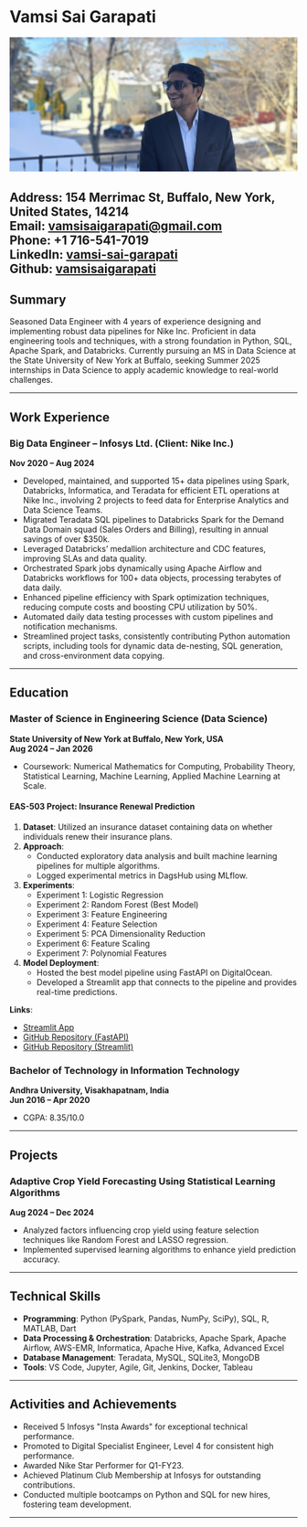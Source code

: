 # Vamsi Sai Garapati

![Sample Image](_static/my_image.JPG)

**Address:** 154 Merrimac St, Buffalo, New York, United States, 14214  
**Email:** [vamsisaigarapati@gmail.com](mailto:vamsisaigarapati@gmail.com)  
**Phone:** +1 716-541-7019  
**LinkedIn:** [vamsi-sai-garapati](https://www.linkedin.com/in/vamsi-sai-garapati/)  
**Github:** [vamsisaigarapati](https://github.com/vamsisaigarapati)  
---

## Summary

Seasoned Data Engineer with 4 years of experience designing and implementing robust data pipelines for Nike Inc. Proficient in data engineering tools and techniques, with a strong foundation in Python, SQL, Apache Spark, and Databricks. Currently pursuing an MS in Data Science at the State University of New York at Buffalo, seeking Summer 2025 internships in Data Science to apply academic knowledge to real-world challenges.

---

## Work Experience

### Big Data Engineer – Infosys Ltd. (Client: Nike Inc.)  
**Nov 2020 – Aug 2024**

- Developed, maintained, and supported 15+ data pipelines using Spark, Databricks, Informatica, and Teradata for efficient ETL operations at Nike Inc., involving 2 projects to feed data for Enterprise Analytics and Data Science Teams.
- Migrated Teradata SQL pipelines to Databricks Spark for the Demand Data Domain squad (Sales Orders and Billing), resulting in annual savings of over $350k.
- Leveraged Databricks’ medallion architecture and CDC features, improving SLAs and data quality.
- Orchestrated Spark jobs dynamically using Apache Airflow and Databricks workflows for 100+ data objects, processing terabytes of data daily.
- Enhanced pipeline efficiency with Spark optimization techniques, reducing compute costs and boosting CPU utilization by 50%.
- Automated daily data testing processes with custom pipelines and notification mechanisms.
- Streamlined project tasks, consistently contributing Python automation scripts, including tools for dynamic data de-nesting, SQL generation, and cross-environment data copying.

---

## Education

### Master of Science in Engineering Science (Data Science)  
**State University of New York at Buffalo, New York, USA**  
**Aug 2024 – Jan 2026**

- Coursework: Numerical Mathematics for Computing, Probability Theory, Statistical Learning, Machine Learning, Applied Machine Learning at Scale.

#### EAS-503 Project: Insurance Renewal Prediction

1. **Dataset**: Utilized an insurance dataset containing data on whether individuals renew their insurance plans.  
2. **Approach**:
   - Conducted exploratory data analysis and built machine learning pipelines for multiple algorithms.
   - Logged experimental metrics in DagsHub using MLflow.
3. **Experiments**:
   - Experiment 1: Logistic Regression  
   - Experiment 2: Random Forest (Best Model)  
   - Experiment 3: Feature Engineering  
   - Experiment 4: Feature Selection  
   - Experiment 5: PCA Dimensionality Reduction  
   - Experiment 6: Feature Scaling  
   - Experiment 7: Polynomial Features  
4. **Model Deployment**:
   - Hosted the best model pipeline using FastAPI on DigitalOcean.
   - Developed a Streamlit app that connects to the pipeline and provides real-time predictions.

**Links**:  
- [Streamlit App](https://insuranceapp-cteu6tsf77pwn2mynpatvv.streamlit.app/)  
- [GitHub Repository (FastAPI)](https://github.com/vamsisaigarapati/insurance_renewal_fastapi)  
- [GitHub Repository (Streamlit)](https://github.com/vamsisaigarapati/insurance_streamlit)

### Bachelor of Technology in Information Technology  
**Andhra University, Visakhapatnam, India**  
**Jun 2016 – Apr 2020**  
- CGPA: 8.35/10.0  

---

## Projects

### Adaptive Crop Yield Forecasting Using Statistical Learning Algorithms  
**Aug 2024 – Dec 2024**  
- Analyzed factors influencing crop yield using feature selection techniques like Random Forest and LASSO regression.
- Implemented supervised learning algorithms to enhance yield prediction accuracy.

---

## Technical Skills

- **Programming**: Python (PySpark, Pandas, NumPy, SciPy), SQL, R, MATLAB, Dart  
- **Data Processing & Orchestration**: Databricks, Apache Spark, Apache Airflow, AWS-EMR, Informatica, Apache Hive, Kafka, Advanced Excel  
- **Database Management**: Teradata, MySQL, SQLite3, MongoDB  
- **Tools**: VS Code, Jupyter, Agile, Git, Jenkins, Docker, Tableau  

---

## Activities and Achievements

- Received 5 Infosys "Insta Awards" for exceptional technical performance.
- Promoted to Digital Specialist Engineer, Level 4 for consistent high performance.
- Awarded Nike Star Performer for Q1-FY23.
- Achieved Platinum Club Membership at Infosys for outstanding contributions.
- Conducted multiple bootcamps on Python and SQL for new hires, fostering team development.

---
